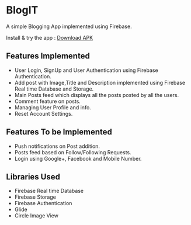 # BlogIT
A simple Blogging App implemented using Firebase.

Install & try the app : 
[Download APK](https://drive.google.com/file/d/166yJwmbkwA_BQa9sLDcKw5qdYH7dENR7/view?usp=sharing)

## Features Implemented
- User Login, SignUp and User Authentication using Firebase Authentication.
- Add post with Image,Title and Description implemented using Firebase Real time Database and Storage.
- Main Posts feed which displays all the posts posted by all the users.
- Comment feature on posts.
- Managing User Profile and info.
- Reset Account Settings.

## Features To be Implemented
- Push notifications on Post addition.
- Posts feed based on Follow/Following Requests.
- Login using Google+, Facebook and Mobile Number.

## Libraries Used
- Firebase Real time Database
- Firebase Storage
- Firebase Authentication
- Glide
- Circle Image View

